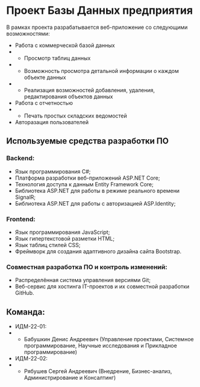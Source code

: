 # Проект Базы Данных предприятия
В рамках проекта разрабатывается веб-приложение со следующими возможностями:

* Работа с коммерческой базой данных
* * Просмотр таблиц данных
* * Возможность просмотра детальной информации о каждом объекте данных 
* * Реализация возможностей добавления, удаления, редактирования объектов данных
* Работа с отчетностью
* * Печать простых складских ведомостей
* Авторазация пользователей

 ## Используемые средства разработки ПО
### Backend:
* Язык программирования С#;
* Платформа разработки веб-приложений ASP.NET Core;
* Технология доступа к данным Entity Framework Core;
* Библиотека ASP.NET для работы в режиме реального времени SignalR;
* Библиотека ASP.NET для работы с авторизацией ASP.Identity;
### Frontend:
* Язык программирования JavaScript;
* Язык гипертекстовой разметки HTML;
* Язык таблиц стилей CSS;
* Фреймворк для создания адаптивного дизайна сайта Bootstrap.
### Совместная разработка ПО и контроль изменений:
* Распределённая система управления версиями Git;
* Веб-сервис для хостинга IT-проектов и их совместной разработки GitHub.

## Команда: 
* ИДМ-22-01:
* * Бабушкин Денис Андреевич (Управление проектами, Системное программирование, Научные исследования и Прикладное программирование)
* ИДМ-22-02:
* * Рябушев Сергей Андреевич (Внедрение, Бизнес-анализ, Администрирование и Консалтинг)
